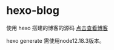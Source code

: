 # hexo-blog

使用 hexo 搭建的博客的源码
[点击查看博客](https://jinminrui.github.io/blog/)

hexo generate 需使用node12.18.3版本。